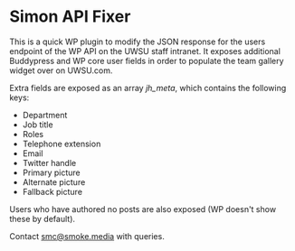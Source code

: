 Simon API Fixer
==============

This is a quick WP plugin to modify the JSON response for the users endpoint of the WP API on the UWSU staff intranet. It exposes additional Buddypress and WP core user fields in order to populate the team gallery widget over on UWSU.com.

Extra fields are exposed as an array *jh_meta*, which contains the following keys:

* Department
* Job title
* Roles
* Telephone extension
* Email
* Twitter handle
* Primary picture
* Alternate picture
* Fallback picture

Users who have authored no posts are also exposed (WP doesn't show these by default).

Contact smc@smoke.media with queries.
